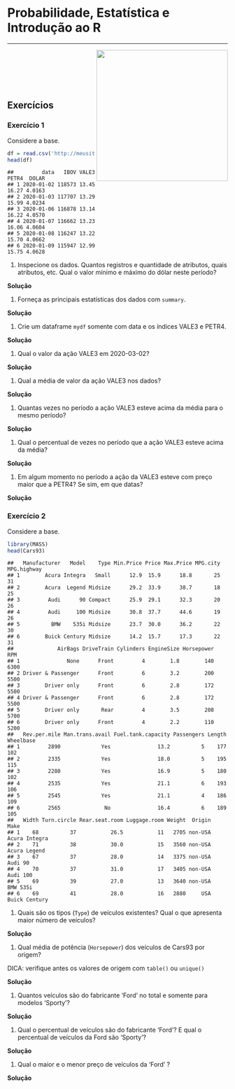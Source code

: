 Probabilidade, Estatística e Introdução ao R
============================================

------------------------------------------------------------------------

<img src="http://meusite.mackenzie.br/rogerio/mackenzie_logo/UPM.2_horizontal_vermelho.jpg"  width=300, align="right">
<br> <br> <br> <br> <br>

Exercícios
----------

### Exercício 1

Considere a base.

``` r
df = read.csv('http://meusite.mackenzie.br/rogerio/TIC/mystocksn.csv')
head(df)
```

    ##         data   IBOV VALE3 PETR4  DOLAR
    ## 1 2020-01-02 118573 13.45 16.27 4.0163
    ## 2 2020-01-03 117707 13.29 15.99 4.0234
    ## 3 2020-01-06 116878 13.14 16.22 4.0570
    ## 4 2020-01-07 116662 13.23 16.06 4.0604
    ## 5 2020-01-08 116247 13.22 15.70 4.0662
    ## 6 2020-01-09 115947 12.99 15.75 4.0628

1.  Inspecione os dados. Quantos registros e quantidade de atributos,
    quais atributos, etc. Qual o valor mínimo e máximo do dólar neste
    período?

**Solução**

1.  Forneça as principais estatísticas dos dados com `summary`.

**Solução**

1.  Crie um dataframe `mydf` somente com data e os índices VALE3 e
    PETR4.

**Solução**

1.  Qual o valor da ação VALE3 em 2020-03-02?

**Solução**

1.  Qual a média de valor da ação VALE3 nos dados?

**Solução**

1.  Quantas vezes no período a ação VALE3 esteve acima da média para o
    mesmo período?

**Solução**

1.  Qual o percentual de vezes no período que a ação VALE3 esteve acima
    da média?

**Solução**

1.  Em algum momento no período a ação da VALE3 esteve com preço maior
    que a PETR4? Se sim, em que datas?

**Solução**

### Exercício 2

Considere a base.

``` r
library(MASS)
head(Cars93)
```

    ##   Manufacturer   Model    Type Min.Price Price Max.Price MPG.city MPG.highway
    ## 1        Acura Integra   Small      12.9  15.9      18.8       25          31
    ## 2        Acura  Legend Midsize      29.2  33.9      38.7       18          25
    ## 3         Audi      90 Compact      25.9  29.1      32.3       20          26
    ## 4         Audi     100 Midsize      30.8  37.7      44.6       19          26
    ## 5          BMW    535i Midsize      23.7  30.0      36.2       22          30
    ## 6        Buick Century Midsize      14.2  15.7      17.3       22          31
    ##              AirBags DriveTrain Cylinders EngineSize Horsepower  RPM
    ## 1               None      Front         4        1.8        140 6300
    ## 2 Driver & Passenger      Front         6        3.2        200 5500
    ## 3        Driver only      Front         6        2.8        172 5500
    ## 4 Driver & Passenger      Front         6        2.8        172 5500
    ## 5        Driver only       Rear         4        3.5        208 5700
    ## 6        Driver only      Front         4        2.2        110 5200
    ##   Rev.per.mile Man.trans.avail Fuel.tank.capacity Passengers Length Wheelbase
    ## 1         2890             Yes               13.2          5    177       102
    ## 2         2335             Yes               18.0          5    195       115
    ## 3         2280             Yes               16.9          5    180       102
    ## 4         2535             Yes               21.1          6    193       106
    ## 5         2545             Yes               21.1          4    186       109
    ## 6         2565              No               16.4          6    189       105
    ##   Width Turn.circle Rear.seat.room Luggage.room Weight  Origin          Make
    ## 1    68          37           26.5           11   2705 non-USA Acura Integra
    ## 2    71          38           30.0           15   3560 non-USA  Acura Legend
    ## 3    67          37           28.0           14   3375 non-USA       Audi 90
    ## 4    70          37           31.0           17   3405 non-USA      Audi 100
    ## 5    69          39           27.0           13   3640 non-USA      BMW 535i
    ## 6    69          41           28.0           16   2880     USA Buick Century

1.  Quais são os tipos (`Type`) de veículos existentes? Qual o que
    apresenta maior número de veículos?

**Solução**

1.  Qual média de potência (`Horsepower`) dos veículos de Cars93 por
    origem?

DICA: verifique antes os valores de origem com `table()` ou `unique()`

**Solução**

1.  Quantos veículos são do fabricante ‘Ford’ no total e somente para
    modelos ‘Sporty’?

**Solução**

1.  Qual o percentual de veículos são do fabricante ‘Ford’? E qual o
    percentual de veículos da Ford são ‘Sporty’?

**Solução**

1.  Qual o maior e o menor preço de veículos da ‘Ford’ ?

**Solução**
